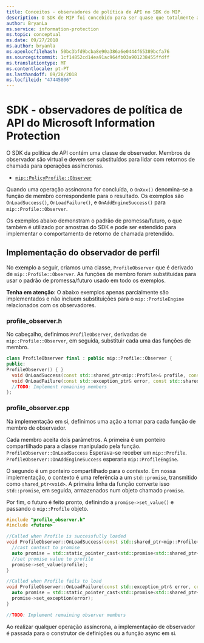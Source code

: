 ```yaml
---
title: Conceitos - observadores de política de API no SDK do MIP.
description: O SDK de MIP foi concebido para ser quase que totalmente assíncrono. Este artigo ajuda-o a compreender como os observadores de API de política são implementados e utilizados para assincronicidade.
author: BryanLa
ms.service: information-protection
ms.topic: conceptual
ms.date: 09/27/2018
ms.author: bryanla
ms.openlocfilehash: 50bc3bfd9bcba8e90a386a6e0444f65389bcfa76
ms.sourcegitcommit: 1cf14852cd14ea91ac964fb03a901238455ffdff
ms.translationtype: MT
ms.contentlocale: pt-PT
ms.lasthandoff: 09/28/2018
ms.locfileid: "47445806"
---
```

# <a name="microsoft-information-protection-sdk---policy-api-observers"></a>SDK - observadores de política de API do Microsoft Information Protection

O SDK da política de API contém uma classe de observador. Membros de observador são virtual e devem ser substituídos para lidar com retornos de chamada para operações assíncronas.

- [`mip::PolicyProfile::Observer`](reference/class_mip_policyprofile_observer.md)

Quando uma operação assíncrona for concluída, o `OnXxx()` denomina-se a função de membro correspondente para o resultado. Os exemplos são `OnLoadSuccess()`, `OnLoadFailure()`, e `OnAddEngineSuccess()` para `mip::Profile::Observer`.

Os exemplos abaixo demonstram o padrão de promessa/futuro, o que também é utilizado por amostras do SDK e pode ser estendido para implementar o comportamento de retorno de chamada pretendido. 

## <a name="profile-observer-implementation"></a>Implementação do observador de perfil

No exemplo a seguir, criamos uma classe, `ProfileObserver` que é derivado de `mip::Profile::Observer`. As funções de membro foram substituídas para usar o padrão de promessa/futuro usado em todo os exemplos.

**Tenha em atenção**: O abaixo exemplos apenas parcialmente são implementados e não incluem substituições para o `mip::ProfileEngine` relacionados com os observadores.

### <a name="profileobserverh"></a>profile_observer.h

No cabeçalho, definimos `ProfileObserver`, derivadas de `mip::Profile::Observer`, em seguida, substituir cada uma das funções de membro.

```cpp
class ProfileObserver final : public mip::Profile::Observer {
public:
ProfileObserver() { }
  void OnLoadSuccess(const std::shared_ptr<mip::Profile>& profile, const std::shared_ptr<void>& context) override;
  void OnLoadFailure(const std::exception_ptr& error, const std::shared_ptr<void>& context) override;
  //TODO: Implement remaining members
};
```

### <a name="profileobservercpp"></a>profile_observer.cpp

Na implementação em si, definimos uma ação a tomar para cada função de membro de observador.

Cada membro aceita dois parâmetros. A primeira é um ponteiro compartilhado para a classe manipulado pela função. `ProfileObserver::OnLoadSuccess` Esperava-se receber um `mip::Profile`. `ProfileObserver::OnAddEngineSuccess` esperaria `mip::ProfileEngine`.

O segundo é um ponteiro compartilhado para o *contexto*. Em nossa implementação, o contexto é uma referência a um `std::promise`, transmitido como `shared_ptr<void>`. A primeira linha da função converte isso `std::promise`, em seguida, armazenados num objeto chamado `promise`.

Por fim, o futuro é feito pronto, definindo a `promise->set_value()` e passando o `mip::Profile` objeto.

```cpp
#include "profile_observer.h"
#include <future>

//Called when Profile is successfully loaded
void ProfileObserver::OnLoadSuccess(const std::shared_ptr<mip::Profile>& profile, const std::shared_ptr<void>& context) {
  //cast context to promise
  auto promise = std::static_pointer_cast<std::promise<std::shared_ptr<mip::Profile>>>(context);
  //set promise value to profile
  promise->set_value(profile);
}

//Called when Profile fails to load
void ProfileObserver::OnLoadFailure(const std::exception_ptr& error, const std::shared_ptr<void>& context) {
  auto promise = std::static_pointer_cast<std::promise<std::shared_ptr<mip::Profile>>>(context);
  promise->set_exception(error);
}

//TODO: Implement remaining observer members
```

Ao realizar qualquer operação assíncrona, a implementação de observador é passada para o construtor de definições ou a função async em si. 

